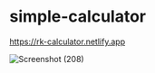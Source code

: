 # simple-calculator
https://rk-calculator.netlify.app

![Screenshot (208)](https://user-images.githubusercontent.com/107808348/191087261-ab294f4a-5eb3-43ca-bedf-5e5013c51c46.png)

